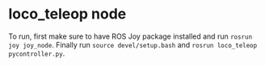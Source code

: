 # loco_teleop node
To run, first make sure to have ROS Joy package installed and run `rosrun joy joy_node`.
Finally run `source devel/setup.bash` and `rosrun loco_teleop pycontroller.py`.
